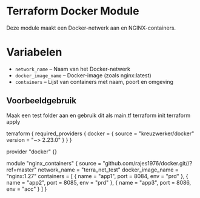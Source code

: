 # Terraform Docker Module

Deze module maakt een Docker-netwerk aan en NGINX-containers.

# Variabelen

- `network_name` – Naam van het Docker-netwerk
- `docker_image_name` – Docker-image (zoals nginx:latest)
- `containers` – Lijst van containers met naam, poort en omgeving

## Voorbeeldgebruik
Maak een test folder aan en gebruik dit als main.tf
terraform init
terraform apply

terraform {
  required_providers {
    docker = {
      source  = "kreuzwerker/docker"
      version = "~> 2.23.0"
    }
  }
}

provider "docker" {}

module "nginx_containers" {
  source             = "github.com/rajes1976/docker.git//?ref=master"
  network_name       = "terra_net_test"
  docker_image_name  = "nginx:1.27"
  containers = [
    { name = "app1", port = 8084, env = "prd" },
    { name = "app2", port = 8085, env = "prd" },
    { name = "app3", port = 8086, env = "acc" }
  ]
}
